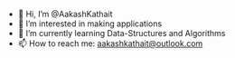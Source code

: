 - 👋 Hi, I’m @AakashKathait
- 👀 I’m interested in making applications
- 🌱 I’m currently learning Data-Structures and Algorithms
- 📫 How to reach me: aakashkathait@outlook.com

<!---
AakashKathait/AakashKathait is a ✨ special ✨ repository because its `README.md` (this file) appears on your GitHub profile.
You can click the Preview link to take a look at your changes.
--->
